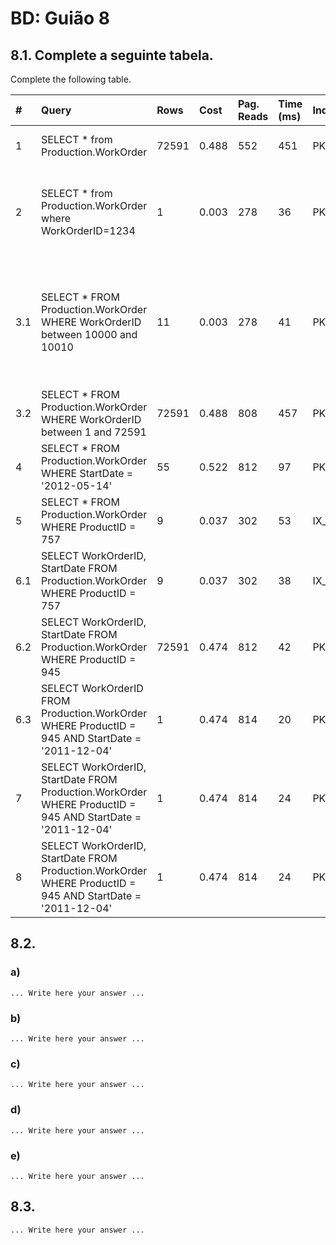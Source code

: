 # BD: Guião 8


## ​8.1. Complete a seguinte tabela.
Complete the following table.

| #    | Query                                                                                                      | Rows  | Cost  | Pag. Reads | Time (ms) | Index used | Index Op.            | Discussion |
| :--- | :--------------------------------------------------------------------------------------------------------- | :---- | :---- | :--------- | :-------- | :--------- | :------------------- | :--------- |
| 1    | SELECT * from Production.WorkOrder                                                                         | 72591 | 0.488 | 552        | 451       |PK_WorkOrder_WorkOrderID  | Clustered Index Scan |    Pretendemos obter todas as rows         |
| 2    | SELECT * from Production.WorkOrder where WorkOrderID=1234                                                  |     1  |    0.003   |      278      |      36     |      PK_WorkOrder_WorkOrderID      |       Clustered Index Seek               |         foi mais rapido do que a #1 pois só quisemos obter apenas uma row   |
| 3.1  | SELECT * FROM Production.WorkOrder WHERE WorkOrderID between 10000 and 10010                               |     11  |   0.003     |       278     |        41   |    PK_WorkOrder_WorkOrderID        |     Clustered Index Seek                 |      Obtivemos um tempo maior em relaçao ao anterioir pois aqui tivemos de retirar as rows desde a 10000 ate 10010      |
| 3.2  | SELECT * FROM Production.WorkOrder WHERE WorkOrderID between 1 and 72591                                   |  72591     |  0.488     |    808        |   457       |      PK_WorkOrder_WorkOrderID      |       Clustered Index Seek  |        porqu ler 722591????    |
| 4    | SELECT * FROM Production.WorkOrder WHERE StartDate = '2012-05-14'                                          | 55      |0.522       | 812           | 97          |PK_WorkOrder_WorkOrderID  | Clustered Index Scan |            |
| 5    | SELECT * FROM Production.WorkOrder WHERE ProductID = 757                                                   |   9    |0.037       |302            |       53    |     IX_WorkOrder_ProductID       |   Non clusteres Index Seek                   |            |
| 6.1  | SELECT WorkOrderID, StartDate FROM Production.WorkOrder WHERE ProductID = 757                              |   9    |  0.037     |      302      | 38          |      IX_WorkOrder_ProductID       |   Non clusteres Index Seek      |            |
| 6.2  | SELECT WorkOrderID, StartDate FROM Production.WorkOrder WHERE ProductID = 945                              |72591       |  0.474      |  812          | 42          |       PK_WorkOrder_WorkOrderID  | Clustered Index Scan        |            |
| 6.3  | SELECT WorkOrderID FROM Production.WorkOrder WHERE ProductID = 945 AND StartDate = '2011-12-04'            |    1   |      0.474 |    814        |    20       |    PK_WorkOrder_WorkOrderID  | Clustered Index Scan       |            |
| 7    | SELECT WorkOrderID, StartDate FROM Production.WorkOrder WHERE ProductID = 945 AND StartDate = '2011-12-04' |   1    |      0.474 |       814     | 24          |          PK_WorkOrder_WorkOrderID  | Clustered Index Scan                  |            |
| 8   | SELECT WorkOrderID, StartDate FROM Production.WorkOrder WHERE ProductID = 945 AND StartDate = '2011-12-04' |   1    |      0.474 |       814     | 24          |          PK_WorkOrder_WorkOrderID  | Clustered Index Scan                  |            |

## ​8.2.

### a)

```
... Write here your answer ...
```

### b)

```
... Write here your answer ...
```

### c)

```
... Write here your answer ...
```

### d)

```
... Write here your answer ...
```

### e)

```
... Write here your answer ...
```

## ​8.3.

```
... Write here your answer ...
```
